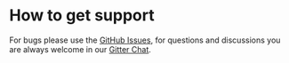 # How to get support

For bugs please use the [GitHub Issues](https://github.com/r8d8/nem-toolchain/issues),
for questions and discussions you are always welcome in our [Gitter Chat](https://gitter.im/nem-toolchain/Lobby).
